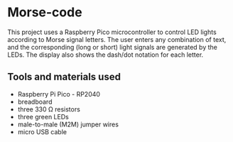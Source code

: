 # Morse-code
This project uses a Raspberry Pico microcontroller to control LED lights according to Morse signal letters. The user enters any combination of text, and the corresponding (long or short) light signals are generated by the LEDs. The display also shows the dash/dot notation for each letter. 

## Tools and materials used 
- Raspberry Pi Pico - RP2040
-  breadboard
-  three 330 Ω resistors
-  three green LEDs
-  male-to-male (M2M) jumper wires
-  micro USB cable
